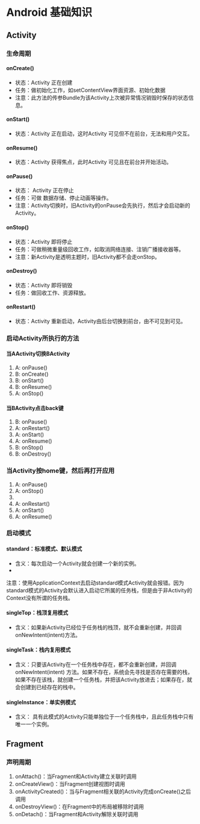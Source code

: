 # Android 基础知识

## Activity

### 生命周期

#### onCreate()

* 状态：Activity 正在创建
* 任务：做初始化工作，如setContentView界面资源、初始化数据
* 注意：此方法的传参Bundle为该Activity上次被异常情况销毁时保存的状态信息。

#### onStart()

* 状态：Activity 正在启动，这时Activity 可见但不在前台，无法和用户交互。

#### onResume()

* 状态：Activity 获得焦点，此时Activity 可见且在前台并开始活动。

#### onPause()

* 状态： Activity 正在停止
* 任务：可做 数据存储、停止动画等操作。
* 注意：Activity切换时，旧Activity的onPause会先执行，然后才会启动新的Activity。

#### onStop()

* 状态：Activity 即将停止
* 任务：可做稍微重量级回收工作，如取消网络连接、注销广播接收器等。
* 注意：新Activity是透明主题时，旧Activity都不会走onStop。

#### onDestroy()

* 状态：Activity 即将销毁
* 任务：做回收工作、资源释放。

#### onRestart()

* 状态：Activity 重新启动，Activity由后台切换到前台，由不可见到可见。

### 启动Activity所执行的方法

#### 当AActivity切换BActivity

1. A: onPause()
2. B: onCreate()
3. B: onStart()
4. B: onResume()
5. A: onStop()

#### 当BActivity点击back键

1. B: onPause()
2. A: onRestart()
3. A: onStart()
4. A: onResume()
5. B: onStop()
6. B: onDestroy()

### 当Activity按home键，然后再打开应用

1. A: onPause()
2. A: onStop()
3.
4. A: onRestart()
5. A: onStart()
6. A: onResume()

### 启动模式

#### standard：标准模式、默认模式

* 含义：每次启动一个Activity就会创建一个新的实例。
*

注意：使用ApplicationContext去启动standard模式Activity就会报错。因为standard模式的Activity会默认进入启动它所属的任务栈，但是由于非Activity的Context没有所谓的任务栈。

#### singleTop：栈顶复用模式

* 含义：如果新Activity已经位于任务栈的栈顶，就不会重新创建，并回调onNewIntent(intent)方法。

#### singleTask：栈内复用模式

* 含义：只要该Activity在一个任务栈中存在，都不会重新创建，并回调onNewIntent(intent)
  方法。如果不存在，系统会先寻找是否存在需要的栈，如果不存在该栈，就创建一个任务栈，并把该Activity放进去；如果存在，就会创建到已经存在的栈中。

#### singleInstance：单实例模式

* 含义： 具有此模式的Activity只能单独位于一个任务栈中，且此任务栈中只有唯一一个实例。

## Fragment

### 声明周期

1. onAttach()：当Fragment和Activity建立关联时调用
2. onCreateView()：当Fragment创建视图时调用
3. onActivityCreated()：当与Fragment相关联的Activity完成onCreate()之后调用
4. onDestroyView()：在Fragment中的布局被移除时调用
5. onDetach()：当Fragment和Activity解除关联时调用
